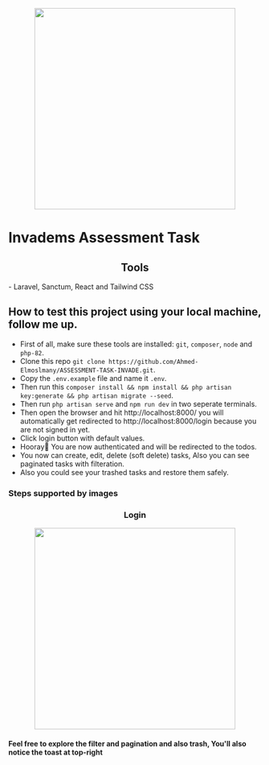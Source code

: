 <p align="center"><a href="https://laravel.com" target="_blank"><img src="http://www.invadems.com/storage/zLGzberJHau0XUt4ZRYZCE2l060tvVSz4aWqQOxz.png" width="400"></a></p>



# Invadems Assessment Task

<h2 align="center">Tools</h2>
- Laravel, Sanctum, React and Tailwind CSS

## How to test this project using your local machine, follow me up.

- First of all, make sure these tools are installed: `git`, `composer`, `node` and `php-82`.
- Clone this repo `git clone https://github.com/Ahmed-Elmoslmany/ASSESSMENT-TASK-INVADE.git`.
- Copy the `.env.example` file and name it `.env`.
- Then run this `composer install && npm install && php artisan key:generate && php artisan migrate --seed`.
- Then run `php artisan serve` and `npm run dev` in two seperate terminals.
- Then open the browser and hit http://localhost:8000/ you will automatically get redirected to http://localhost:8000/login because you are not signed in yet.
- Click login button with default values.
- Hooray🥳 You are now authenticated and will be redirected to the todos.
- You now can create, edit, delete (soft delete) tasks, Also you can see paginated tasks with filteration.
- Also you could see your trashed tasks and restore them safely.


### Steps supported by images
<h3 align="center">Login</h3>
<p align="center"><a href="https://laravel.com" target="_blank"><img src="https://github.com/user-attachments/assets/72e9eda9-5716-4630-a956-7f0ea933c031" width="400"></a></p>

#### Feel free to explore the filter and pagination and also trash, You'll also notice the toast at top-right

